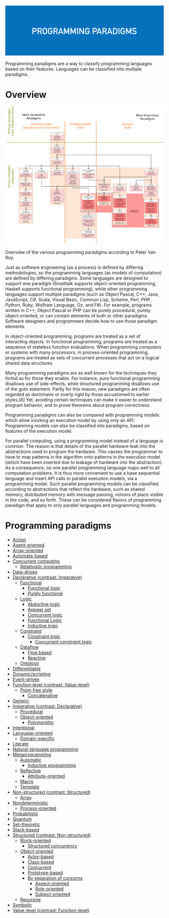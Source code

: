 ![Programming paradigms](assets/programming-paradigms.jpg)

Programming paradigms are a way to classify programming languages based on their features. Languages can be classified into multiple paradigms.

# Overview
![Programming paradigms](assets/peter-van-roy.jpg)

Overview of the various programming paradigms according to Peter Van Roy.

Just as software engineering (as a process) is defined by differing methodologies, so the programming languages (as models of computation) are defined by differing paradigms. Some languages are designed to support one paradigm (Smalltalk supports object-oriented programming, Haskell supports functional programming), while other programming languages support multiple paradigms (such as Object Pascal, C++, Java, JavaScript, C#, Scala, Visual Basic, Common Lisp, Scheme, Perl, PHP, Python, Ruby, Wolfram Language, Oz, and F#). For example, programs written in C++, Object Pascal or PHP can be purely procedural, purely object-oriented, or can contain elements of both or other paradigms. Software designers and programmers decide how to use those paradigm elements.

In object-oriented programming, programs are treated as a set of interacting objects. In functional programming, programs are treated as a sequence of stateless function evaluations. When programming computers or systems with many processors, in process-oriented programming, programs are treated as sets of concurrent processes that act on a logical shared data structures.

Many programming paradigms are as well known for the techniques they forbid as for those they enable. For instance, pure functional programming disallows use of side-effects, while structured programming disallows use of the goto statement. Partly for this reason, new paradigms are often regarded as doctrinaire or overly rigid by those accustomed to earlier styles.[6] Yet, avoiding certain techniques can make it easier to understand program behavior, and to prove theorems about program correctness.

Programming paradigms can also be compared with programming models which allow invoking an execution model by using only an API. Programming models can also be classified into paradigms, based on features of the execution model.

For parallel computing, using a programming model instead of a language is common. The reason is that details of the parallel hardware leak into the abstractions used to program the hardware. This causes the programmer to have to map patterns in the algorithm onto patterns in the execution model (which have been inserted due to leakage of hardware into the abstraction). As a consequence, no one parallel programming language maps well to all computation problems. It is thus more convenient to use a base sequential language and insert API calls to parallel execution models, via a programming model. Such parallel programming models can be classified according to abstractions that reflect the hardware, such as shared memory, distributed memory with message passing, notions of place visible in the code, and so forth. These can be considered flavors of programming paradigm that apply to only parallel languages and programming models.

# Programming paradigms
<!--ts-->
   * [Action](#action)
   * [Agent-oriented](#agent-oriented)
   * [Array-oriented](#array-oriented)
   * [Automata-based](#automata-based)
   * [Concurrent computing](#concurrent-computing)
     * [Relativistic programming](#relativistic-programming)
   * [Data-driven](#data-driven)
   * [Declarative (contrast: Imperative)](#declarative)
     * [Functional](#functional)
       * [Functional logic](#functional-logic)
       * [Purely functional](#purely-functional)
     * [Logic](#logic)
         * [Abductive logic](#abductive-logic)
         * [Answer set](#answer-set)
         * [Concurrent logic](#concurrent-logic)
         * [Functional Logic](#functional-logic)
         * [Inductive logic](#inductive-logic)
     * [Constraint](#constraint)
         * [Constraint logic](#constraint-logic)
           * [Concurrent constraint logic](#concurrent-constraint-logic)
     * [Dataflow](#dataflow)
       * [Flow based](#flow-based)
       * [Reactive](#reactive)
     * [Ontology](#ontology)
   * [Differentiable](#differentiable)
   * [Dynamic/scripting](#dynamic-scripting)
   * [Event-driven](#event-driven)
   * [Function-level (contrast: Value-level)](#function-level)
     * [Point-free style](#point-free-style)
       * [Concatenative](#concatenative)
   * [Generic](#generic)
   * [Imperative (contrast: Declarative)](#imperative)
     * [Procedural](#procedural)
     * [Object-oriented](#object-oriented)
       * [Polymorphic](#polymorphic)
   * [Intentional](#intentional)
   * [Language-oriented](#language-oriented)
     * [Domain-specific](#domain-specific)
   * [Literate](#literate)
   * [Natural-language programming](#natural-language-programming)
   * [Metaprogramming](#metaprogramming)
     * [Automatic](#domain-specific)
       * [Inductive programming](#inductive-programming)
     * [Reflective](#domain-specific)
       * [Attribute-oriented](#attribute-oriented)
     * [Macro](#macro)
     * [Template](#template)
   * [Non-structured (contrast: Structured)](#non-structured)
     * [Array](#array)
   * [Nondeterministic](#Nondeterministic)
     * [Process-oriented](#process-oriented)
   * [Probabilistic](#probilistic)
   * [Quantum](#quantum)
   * [Set-theoretic](#set-theoretic)
   * [Stack-based](#stack-based)
   * [Structured (contrast: Non-structured)](#structured)
     * [Block-oriented](#block-oriented)
       * [Structured concurrency](#structured-concurrency)
     * [Object-oriented](#object-oriented)
       * [Actor-based](#actor-based)
       * [Class-based](#class-based)
       * [Concurrent](#concurrent)
       * [Prototype-based](#prototype-based)
       * [By separation of concerns](#by-separation-of-concerns)
         * [Aspect-oriented](#process-oriented)
         * [Role-oriented](#process-oriented)
         * [Subject-oriented](#process-oriented)
     * [Recursive](#recursive)
   * [Symbolic](#symbolic)
   * [Value-level (contrast: Function-level)](#value-level)
<!--te-->
